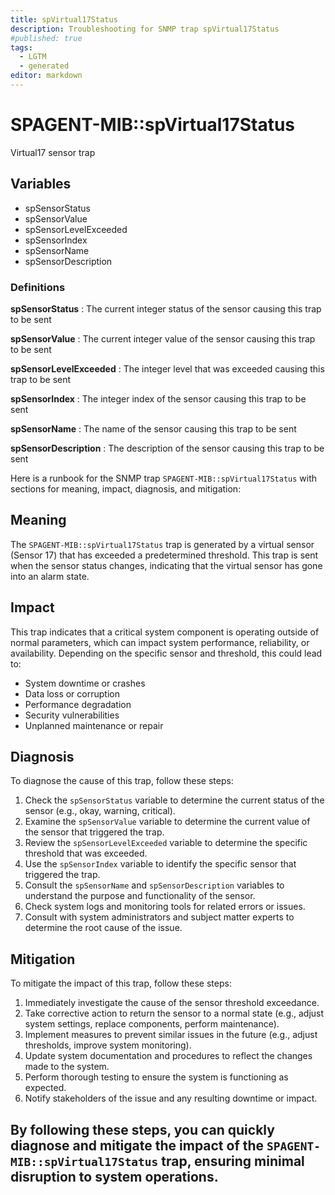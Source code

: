 ```yaml
---
title: spVirtual17Status
description: Troubleshooting for SNMP trap spVirtual17Status
#published: true
tags:
  - LGTM
  - generated
editor: markdown
---
```


# SPAGENT-MIB::spVirtual17Status 

Virtual17 sensor trap 


## Variables


  - spSensorStatus
  - spSensorValue
  - spSensorLevelExceeded
  - spSensorIndex
  - spSensorName
  - spSensorDescription 

### Definitions 


**spSensorStatus** 
: The current integer status of the sensor causing this trap to be sent 

**spSensorValue** 
: The current integer value of the sensor causing this trap to be sent 

**spSensorLevelExceeded** 
: The integer level that was exceeded causing this trap to be sent 

**spSensorIndex** 
: The integer index of the sensor causing this trap to be sent 

**spSensorName** 
: The name of the sensor causing this trap to be sent 

**spSensorDescription** 
: The description of the sensor causing this trap to be sent 


Here is a runbook for the SNMP trap `SPAGENT-MIB::spVirtual17Status` with sections for meaning, impact, diagnosis, and mitigation:

## Meaning

The `SPAGENT-MIB::spVirtual17Status` trap is generated by a virtual sensor (Sensor 17) that has exceeded a predetermined threshold. This trap is sent when the sensor status changes, indicating that the virtual sensor has gone into an alarm state.

## Impact

This trap indicates that a critical system component is operating outside of normal parameters, which can impact system performance, reliability, or availability. Depending on the specific sensor and threshold, this could lead to:

* System downtime or crashes
* Data loss or corruption
* Performance degradation
* Security vulnerabilities
* Unplanned maintenance or repair

## Diagnosis

To diagnose the cause of this trap, follow these steps:

1. Check the `spSensorStatus` variable to determine the current status of the sensor (e.g., okay, warning, critical).
2. Examine the `spSensorValue` variable to determine the current value of the sensor that triggered the trap.
3. Review the `spSensorLevelExceeded` variable to determine the specific threshold that was exceeded.
4. Use the `spSensorIndex` variable to identify the specific sensor that triggered the trap.
5. Consult the `spSensorName` and `spSensorDescription` variables to understand the purpose and functionality of the sensor.
6. Check system logs and monitoring tools for related errors or issues.
7. Consult with system administrators and subject matter experts to determine the root cause of the issue.

## Mitigation

To mitigate the impact of this trap, follow these steps:

1. Immediately investigate the cause of the sensor threshold exceedance.
2. Take corrective action to return the sensor to a normal state (e.g., adjust system settings, replace components, perform maintenance).
3. Implement measures to prevent similar issues in the future (e.g., adjust thresholds, improve system monitoring).
4. Update system documentation and procedures to reflect the changes made to the system.
5. Perform thorough testing to ensure the system is functioning as expected.
6. Notify stakeholders of the issue and any resulting downtime or impact.

By following these steps, you can quickly diagnose and mitigate the impact of the `SPAGENT-MIB::spVirtual17Status` trap, ensuring minimal disruption to system operations.
---




